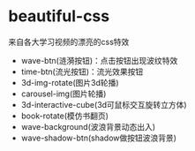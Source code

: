 # beautiful-css
来自各大学习视频的漂亮的css特效

- wave-btn(涟漪按钮)：点击按钮出现波纹特效
- time-btn(流光按钮)：流光效果按钮
- 3d-img-rotate(图片3d轮播)
- carousel-img(图片轮播)
- 3d-interactive-cube(3d可鼠标交互旋转立方体)
- book-rotate(模仿书翻页)
- wave-background(波浪背景动态出入)
- wave-shadow-btn(shadow做按钮波浪背景)